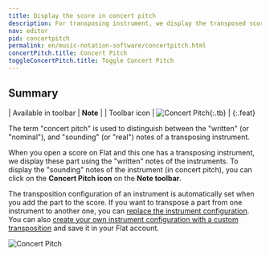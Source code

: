 ```yaml
---
title: Display the score in concert pitch
description: For transposing instrument, we display the transposed score by default. You can switch betwen the concert pitch and transposed version by clicking on the concert pitch icon in the toolbar.
nav: editor
pid: concertpitch
permalink: en/music-notation-software/concertpitch.html
concertPitch.title: Concert Pitch
toggleConcertPitch.title: Toggle Concert Pitch
---
```



## Summary

| Available in toolbar | **Note** |
| Toolbar icon | ![Concert Pitch](https://prod.flat-cdn.com/img/icons/editorActions/concertPitch.svg){:.tb} |
{:.feat}

The term "concert pitch" is used to distinguish between the "written" (or "nominal"), and "sounding" (or "real") notes of a transposing instrument.

When you open a score on Flat and this one has a transposing instrument, we display these part using the "written" notes of the instruments. To display the "sounding" notes of the instrument (in concert pitch), you can click on the **Concert Pitch icon** on the **Note toolbar**.

The transposition configuration of an instrument is automatically set when you add the part to the score. If you want to transpose a part from one instrument to another one, you can [replace the instrument configuration](/help/en/music-notation-software/transpose.html#transpose-a-complete-part-for-a-different-instrument). You can also [create your own instrument configuration with a custom transposition](/help/en/music-notation-software/custom-instruments.html#pitched-instruments) and save it in your Flat account.

![Concert Pitch](/help/assets/img/editor/concertPitch.gif)